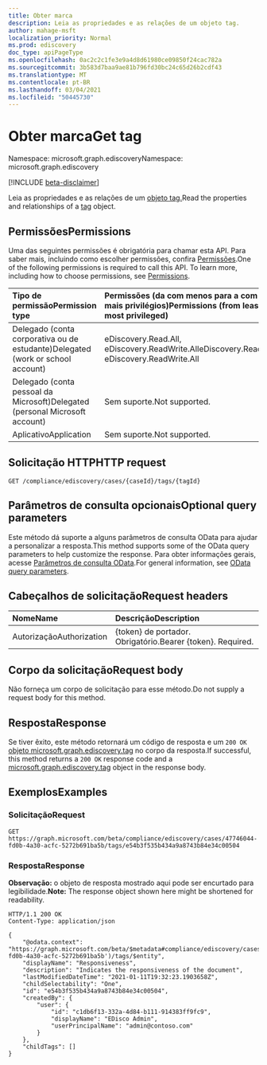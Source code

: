 ```yaml
---
title: Obter marca
description: Leia as propriedades e as relações de um objeto tag.
author: mahage-msft
localization_priority: Normal
ms.prod: ediscovery
doc_type: apiPageType
ms.openlocfilehash: 0ac2c2c1fe3e9a4d8d61980ce09850f24cac782a
ms.sourcegitcommit: 3b583d7baa9ae81b796fd30bc24c65d26b2cdf43
ms.translationtype: MT
ms.contentlocale: pt-BR
ms.lasthandoff: 03/04/2021
ms.locfileid: "50445730"
---
```

# <a name="get-tag"></a><span data-ttu-id="46d3c-103">Obter marca</span><span class="sxs-lookup"><span data-stu-id="46d3c-103">Get tag</span></span>

<span data-ttu-id="46d3c-104">Namespace: microsoft.graph.ediscovery</span><span class="sxs-lookup"><span data-stu-id="46d3c-104">Namespace: microsoft.graph.ediscovery</span></span>

[!INCLUDE [beta-disclaimer](../../includes/beta-disclaimer.md)]

<span data-ttu-id="46d3c-105">Leia as propriedades e as relações de um [objeto tag.](../resources/ediscovery-tag.md)</span><span class="sxs-lookup"><span data-stu-id="46d3c-105">Read the properties and relationships of a [tag](../resources/ediscovery-tag.md) object.</span></span>

## <a name="permissions"></a><span data-ttu-id="46d3c-106">Permissões</span><span class="sxs-lookup"><span data-stu-id="46d3c-106">Permissions</span></span>

<span data-ttu-id="46d3c-p101">Uma das seguintes permissões é obrigatória para chamar esta API. Para saber mais, incluindo como escolher permissões, confira [Permissões](/graph/permissions-reference).</span><span class="sxs-lookup"><span data-stu-id="46d3c-p101">One of the following permissions is required to call this API. To learn more, including how to choose permissions, see [Permissions](/graph/permissions-reference).</span></span>

|<span data-ttu-id="46d3c-109">Tipo de permissão</span><span class="sxs-lookup"><span data-stu-id="46d3c-109">Permission type</span></span>|<span data-ttu-id="46d3c-110">Permissões (da com menos para a com mais privilégios)</span><span class="sxs-lookup"><span data-stu-id="46d3c-110">Permissions (from least to most privileged)</span></span>|
|:---|:---|
|<span data-ttu-id="46d3c-111">Delegado (conta corporativa ou de estudante)</span><span class="sxs-lookup"><span data-stu-id="46d3c-111">Delegated (work or school account)</span></span>|<span data-ttu-id="46d3c-112">eDiscovery.Read.All, eDiscovery.ReadWrite.All</span><span class="sxs-lookup"><span data-stu-id="46d3c-112">eDiscovery.Read.All, eDiscovery.ReadWrite.All</span></span>|
|<span data-ttu-id="46d3c-113">Delegado (conta pessoal da Microsoft)</span><span class="sxs-lookup"><span data-stu-id="46d3c-113">Delegated (personal Microsoft account)</span></span>|<span data-ttu-id="46d3c-114">Sem suporte.</span><span class="sxs-lookup"><span data-stu-id="46d3c-114">Not supported.</span></span>|
|<span data-ttu-id="46d3c-115">Aplicativo</span><span class="sxs-lookup"><span data-stu-id="46d3c-115">Application</span></span>|<span data-ttu-id="46d3c-116">Sem suporte.</span><span class="sxs-lookup"><span data-stu-id="46d3c-116">Not supported.</span></span>|

## <a name="http-request"></a><span data-ttu-id="46d3c-117">Solicitação HTTP</span><span class="sxs-lookup"><span data-stu-id="46d3c-117">HTTP request</span></span>

<!-- {
  "blockType": "ignored"
}
-->

``` http
GET /compliance/ediscovery/cases/{caseId}/tags/{tagId}
```

## <a name="optional-query-parameters"></a><span data-ttu-id="46d3c-118">Parâmetros de consulta opcionais</span><span class="sxs-lookup"><span data-stu-id="46d3c-118">Optional query parameters</span></span>

<span data-ttu-id="46d3c-119">Este método dá suporte a alguns parâmetros de consulta OData para ajudar a personalizar a resposta.</span><span class="sxs-lookup"><span data-stu-id="46d3c-119">This method supports some of the OData query parameters to help customize the response.</span></span> <span data-ttu-id="46d3c-120">Para obter informações gerais, acesse [Parâmetros de consulta OData](/graph/query-parameters).</span><span class="sxs-lookup"><span data-stu-id="46d3c-120">For general information, see [OData query parameters](/graph/query-parameters).</span></span>

## <a name="request-headers"></a><span data-ttu-id="46d3c-121">Cabeçalhos de solicitação</span><span class="sxs-lookup"><span data-stu-id="46d3c-121">Request headers</span></span>

|<span data-ttu-id="46d3c-122">Nome</span><span class="sxs-lookup"><span data-stu-id="46d3c-122">Name</span></span>|<span data-ttu-id="46d3c-123">Descrição</span><span class="sxs-lookup"><span data-stu-id="46d3c-123">Description</span></span>|
|:---|:---|
|<span data-ttu-id="46d3c-124">Autorização</span><span class="sxs-lookup"><span data-stu-id="46d3c-124">Authorization</span></span>|<span data-ttu-id="46d3c-p103">{token} de portador. Obrigatório.</span><span class="sxs-lookup"><span data-stu-id="46d3c-p103">Bearer {token}. Required.</span></span>|

## <a name="request-body"></a><span data-ttu-id="46d3c-127">Corpo da solicitação</span><span class="sxs-lookup"><span data-stu-id="46d3c-127">Request body</span></span>

<span data-ttu-id="46d3c-128">Não forneça um corpo de solicitação para esse método.</span><span class="sxs-lookup"><span data-stu-id="46d3c-128">Do not supply a request body for this method.</span></span>

## <a name="response"></a><span data-ttu-id="46d3c-129">Resposta</span><span class="sxs-lookup"><span data-stu-id="46d3c-129">Response</span></span>

<span data-ttu-id="46d3c-130">Se tiver êxito, este método retornará um código de resposta e um `200 OK` [objeto microsoft.graph.ediscovery.tag](../resources/ediscovery-tag.md) no corpo da resposta.</span><span class="sxs-lookup"><span data-stu-id="46d3c-130">If successful, this method returns a `200 OK` response code and a [microsoft.graph.ediscovery.tag](../resources/ediscovery-tag.md) object in the response body.</span></span>

## <a name="examples"></a><span data-ttu-id="46d3c-131">Exemplos</span><span class="sxs-lookup"><span data-stu-id="46d3c-131">Examples</span></span>

### <a name="request"></a><span data-ttu-id="46d3c-132">Solicitação</span><span class="sxs-lookup"><span data-stu-id="46d3c-132">Request</span></span>

<!-- {
  "blockType": "request",
  "name": "get_tag"
}
-->

``` http
GET https://graph.microsoft.com/beta/compliance/ediscovery/cases/47746044-fd0b-4a30-acfc-5272b691ba5b/tags/e54b3f535b434a9a8743b84e34c00504
```

### <a name="response"></a><span data-ttu-id="46d3c-133">Resposta</span><span class="sxs-lookup"><span data-stu-id="46d3c-133">Response</span></span>

<span data-ttu-id="46d3c-134">**Observação:** o objeto de resposta mostrado aqui pode ser encurtado para legibilidade.</span><span class="sxs-lookup"><span data-stu-id="46d3c-134">**Note:** The response object shown here might be shortened for readability.</span></span>
<!-- {
  "blockType": "response",
  "truncated": true,
  "@odata.type": "microsoft.graph.ediscovery.tag"
}
-->

``` http
HTTP/1.1 200 OK
Content-Type: application/json

{
    "@odata.context": "https://graph.microsoft.com/beta/$metadata#compliance/ediscovery/cases('47746044-fd0b-4a30-acfc-5272b691ba5b')/tags/$entity",
    "displayName": "Responsiveness",
    "description": "Indicates the responsiveness of the document",
    "lastModifiedDateTime": "2021-01-11T19:32:23.1903658Z",
    "childSelectability": "One",
    "id": "e54b3f535b434a9a8743b84e34c00504",
    "createdBy": {
        "user": {
            "id": "c1db6f13-332a-4d84-b111-914383ff9fc9",
            "displayName": "EDisco Admin",
            "userPrincipalName": "admin@contoso.com"
        }
    },
    "childTags": []
}
```
